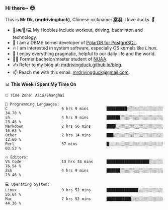 ### Hi there~ 😎

This is **Mr Dk. (mrdrivingduck)**, Chinese nickname: **棠羽**. I love ducks. 🦆

- 💪/🚘/🏸/💻 My Hobbies include workout, driving, badminton and technology.
- 🍊 I am a DBMS kernel developer of [PolarDB for PostgreSQL](https://github.com/ApsaraDB/PolarDB-for-PostgreSQL).
- 🔥 I am interested in system software, especially OS kernels like *Linux*.
- 🔧 I enjoy everything pragmatic, helpful to our daily life and the world.
- 👨‍🎓 Former bachelor/master student of [NUAA](https://en.wikipedia.org/wiki/Nanjing_University_of_Aeronautics_and_Astronautics).
- ✍ Refer to my blog at: [mrdrivingduck.github.io/blog](https://mrdrivingduck.github.io/blog/).
- 📫 Reach me with this email: [mrdrivingduck@gmail.com](mailto:mrdrivingduck@gmail.com).

<!--START_SECTION:waka-->
📊 **This Week I Spent My Time On** 

```text
🕑︎ Time Zone: Asia/Shanghai

💬 Programming Languages: 
C                        6 hrs 9 mins        █████████░░░░░░░░░░░░░░░░   34.70 % 
sh                       4 hrs 9 mins        ██████░░░░░░░░░░░░░░░░░░░   23.46 % 
Markdown                 2 hrs 56 mins       ████░░░░░░░░░░░░░░░░░░░░░   16.63 % 
Other                    2 hrs 14 mins       ███░░░░░░░░░░░░░░░░░░░░░░   12.60 % 
Perl                     37 mins             █░░░░░░░░░░░░░░░░░░░░░░░░   03.53 % 

🔥 Editors: 
VS Code                  13 hrs 34 mins      ███████████████████░░░░░░   76.54 % 
Zsh                      4 hrs 9 mins        ██████░░░░░░░░░░░░░░░░░░░   23.46 % 

💻 Operating System: 
Linux                    9 hrs 52 mins       ██████████████░░░░░░░░░░░   55.64 % 
Mac                      7 hrs 52 mins       ███████████░░░░░░░░░░░░░░   44.36 % 
```


<!--END_SECTION:waka-->

<!-- ![Mr Dk.'s GitHub Stats](https://github-readme-stats.vercel.app/api?username=mrdrivingduck&count_private&show_icons=true&theme=buefy) -->

<!-- ![Most Used Languages](https://github-readme-stats.vercel.app/api/top-langs/?username=mrdrivingduck&exclude_repo=mips32-CPU,snort-tcp-socket&theme=buefy&layout=compact&langs_count=10) -->


<!--
**mrdrivingduck/mrdrivingduck** is a ✨ _special_ ✨ repository because its `README.md` (this file) appears on your GitHub profile.

Here are some ideas to get you started:

- 🔭 I’m currently working on ...
- 🌱 I’m currently learning ...
- 👯 I’m looking to collaborate on ...
- 🤔 I’m looking for help with ...
- 💬 Ask me about ...
- 📫 How to reach me: ...
- 😄 Pronouns: ...
- ⚡ Fun fact: ...
-->
